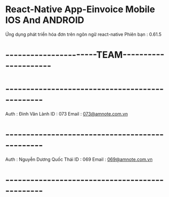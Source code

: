 # React-Native App-Einvoice Mobile IOS And ANDROID
Ứng dụng phát triển hóa đơn trên ngôn ngữ react-native
Phiên bạn : 0.61.5
# ----------------------TEAM---------------------
# -----------------------------------------------
Auth : Đinh Văn Lành
ID : 073
Email : 073@amnote.com.vn
# -----------------------------------------------
Auth : Nguyễn Dương Quốc Thái
ID : 069
Email : 069@amnote.com.vn
# -----------------------------------------------
